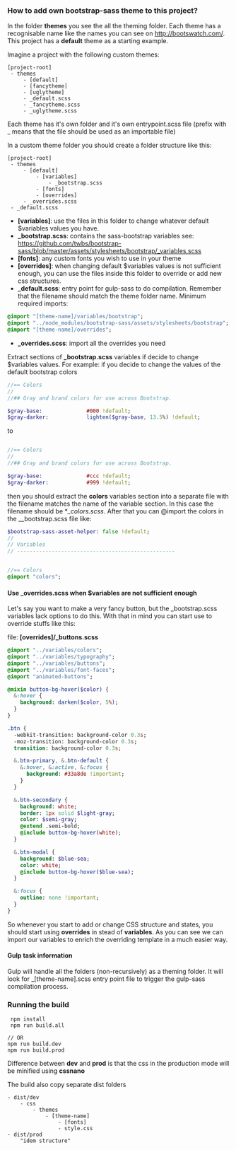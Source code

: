### How to add own bootstrap-sass theme to this project?

In the folder **themes** you see the all the theming folder. Each theme has a recognisable name like the names you can see on http://bootswatch.com/.
This project has a **default** theme as a starting example.

Imagine a project with the following custom themes:
```
[project-root]
 - themes
	 - [default]
	 - [fancytheme]
	 - [uglytheme]
	 - _default.scss
	 - _fancytheme.scss
	 - _uglytheme.scss
```
Each theme has it's own folder and it's own entrypoint.scss file (prefix with _ means that the file should be used as an importable file)

In a custom theme folder you should create a folder structure like this:

```
[project-root]
 - themes
	 - [default]
		 - [variables]
			 - _bootstrap.scss
		 - [fonts]
		 - [overrides]
	 - _overrides.scss
 - _default.scss
```
- **[variables]**:  use the files in this folder to change whatever default $variables values you have.
- **_bootstrap.scss**:  contains the sass-bootstrap variables see: https://github.com/twbs/bootstrap-sass/blob/master/assets/stylesheets/bootstrap/_variables.scss
- **[fonts]**:  any custom fonts you wish to use in your theme
- **[overrides]**: when changing default $variables values is not sufficient enough, you can use the files inside this folder to override or add new css structures.
- **_default.scss**: entry point for gulp-sass to do compilation. Remember that the filename should match the theme folder name.  Minimum required imports:
```sass
@import "[theme-name]/variables/bootstrap";
@import "../node_modules/bootstrap-sass/assets/stylesheets/bootstrap";
@import "[theme-name]/overrides";
```
- **_overrides.scss**:  import all the overrides you need

Extract sections of **_bootstrap.scss** variables if decide to change $variables values.
For example: if you decide to change the values of the default bootstrap colors
```sass
//== Colors
//
//## Gray and brand colors for use across Bootstrap.

$gray-base:              #000 !default;
$gray-darker:            lighten($gray-base, 13.5%) !default;
```
to
```sass

//== Colors
//
//## Gray and brand colors for use across Bootstrap.

$gray-base:              #ccc !default;
$gray-darker:            #999 !default;
```
then you should extract the **colors** variables section into a separate file  with the filename matches the name of the variable section. In this case the filename should be **_colors.scss*. After that you can @import the colors in the __bootstrap.scss file like:

```sass
$bootstrap-sass-asset-helper: false !default;
//
// Variables
// --------------------------------------------------


//== Colors
@import "colors";
```

#### Use _overrides.scss when $variables are not sufficient enough
Let's say you want to make a very fancy button, but the _bootstrap.scss variables lack options to do this. With that in mind you can start use to override stuffs like this:

file: **[overrides]/_buttons.scss**
```sass
@import "../variables/colors";
@import "../variables/typography";
@import "../variables/buttons";
@import "../variables/font-faces";
@import "animated-buttons";

@mixin button-bg-hover($color) {
  &:hover {
    background: darken($color, 5%);
  }
}

.btn {
  -webkit-transition: background-color 0.3s;
  -moz-transition: background-color 0.3s;
  transition: background-color 0.3s;

  &.btn-primary, &.btn-default {
    &:hover, &:active, &:focus {
      background: #33a8de !important;
    }
  }

  &.btn-secondary {
    background: white;
    border: 1px solid $light-gray;
    color: $semi-gray;
    @extend .semi-bold;
    @include button-bg-hover(white);
  }

  &.btn-modal {
    background: $blue-sea;
    color: white;
    @include button-bg-hover($blue-sea);
  }

  &:focus {
    outline: none !important;
  }
}
```
So whenever you start to add or change CSS structure and states, you should start  using **overrides** in stead of **variables**. As you can see we can import our variables to enrich the overriding template in a much easier way.

#### Gulp task information
Gulp will handle all the folders (non-recursively) as a theming folder. It will look for _[theme-name].scss entry point file to trigger the gulp-sass compilation process.

### Running the build


```
 npm install
 npm run build.all

// OR
npm run build.dev
npm run build.prod
```
Difference between **dev** and **prod** is that the css in the production mode will be minified using **cssnano**

The build also copy separate dist folders
```
- dist/dev
	- css
		- themes
			- [theme-name]
				- [fonts]
				- style.css
- dist/prod
	"idem structure"
```
